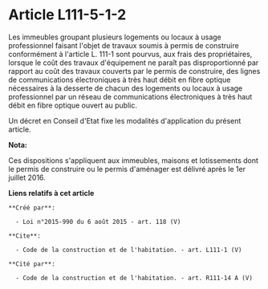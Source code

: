 # Article L111-5-1-2

Les immeubles groupant plusieurs logements ou locaux à usage professionnel faisant l'objet de travaux soumis à permis de
construire conformément à l'article L. 111-1 sont pourvus, aux frais des propriétaires, lorsque le coût des travaux
d'équipement ne paraît pas disproportionné par rapport au coût des travaux couverts par le permis de construire, des lignes
de communications électroniques à très haut débit en fibre optique nécessaires à la desserte de chacun des logements ou
locaux à usage professionnel par un réseau de communications électroniques à très haut débit en fibre optique ouvert au
public. 

Un décret en Conseil d'Etat fixe les modalités d'application du présent article.

**Nota:**

Ces dispositions s'appliquent aux immeubles, maisons et lotissements dont le permis de construire ou le permis d'aménager est
délivré après le 1er juillet 2016.

**Liens relatifs à cet article**

	**Créé par**:

	  - Loi n°2015-990 du 6 août 2015 - art. 118 (V)

	**Cite**:

	  - Code de la construction et de l'habitation. - art. L111-1 (V)

	**Cité par**:

	  - Code de la construction et de l'habitation. - art. R111-14 A (V)
